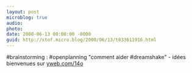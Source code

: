 ```yaml
---
layout: post
microblog: true
audio: 
photo: 
date: 2008-06-13 00:00:00 -0000
guid: http://xtof.micro.blog/2008/06/13/t833611916.html
---
```

#brainstorming : #openplanning "comment aider #dreamshake" - idées bienvenues sur [yweb.com/14o](http://yweb.com/14o)
